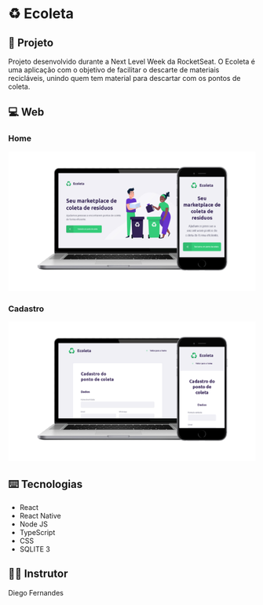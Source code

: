 # :recycle: Ecoleta

## :rocket: Projeto
Projeto desenvolvido durante a Next Level Week da RocketSeat. O Ecoleta é uma aplicação com o objetivo de facilitar o descarte de materiais recicláveis, unindo quem tem material para descartar com os pontos de coleta.

## :computer: Web

  ### Home 
  ![Print da tela inicial](images/nlw-print-web.png?raw=true "Print do layout web")
  
  ### Cadastro 
  ![Print da tela inicial](images/nlw-print-web-cadastro.png?raw=true "Print do layout web")


## ⌨️ Tecnologias
- React
- React Native
- Node JS
- TypeScript
- CSS
- SQLITE 3

## 👨‍🏫 Instrutor 

Diego Fernandes

